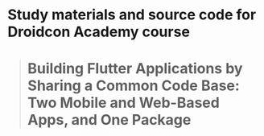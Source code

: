 # Study materials and source code for **Droidcon Academy** course 
> # Building Flutter Applications by Sharing a Common Code Base: Two Mobile and Web-Based Apps, and One Package
